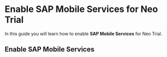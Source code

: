 # Enable SAP Mobile Services for Neo Trial

In this guide you will learn how to enable **SAP Mobile Services** for Neo Trial. 

## Enable SAP Mobile Services

